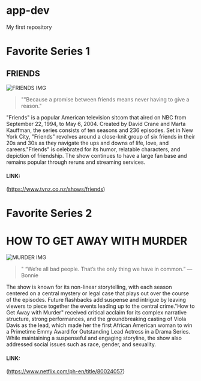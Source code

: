 # app-dev
My first repository

# Favorite Series 1
## FRIENDS 
![FRIENDS IMG](FRIENDS.jpg)

>""Because a promise between friends means never having to give a reason."

"Friends" is a popular American television sitcom that aired on NBC from September 22, 1994, to May 6, 2004. Created by David Crane and Marta Kauffman, the series consists of ten seasons and 236 episodes. Set in New York City, "Friends" revolves around a close-knit group of six friends in their 20s and 30s as they navigate the ups and downs of life, love, and careers."Friends" is celebrated for its humor, relatable characters, and depiction of friendship. The show continues to have a large fan base and remains popular through reruns and streaming services.

#### LINK:
(https://www.tvnz.co.nz/shows/friends)

# Favorite Series 2
# HOW TO GET AWAY WITH MURDER
![MURDER IMG](Murder.jpg)

>" “We’re all bad people. That’s the only thing we have in common.” ― Bonnie

The show is known for its non-linear storytelling, with each season centered on a central mystery or legal case that plays out over the course of the episodes. Future flashbacks add suspense and intrigue by leaving viewers to piece together the events leading up to the central crime."How to Get Away with Murder" received critical acclaim for its complex narrative structure, strong performances, and the groundbreaking casting of Viola Davis as the lead, which made her the first African American woman to win a Primetime Emmy Award for Outstanding Lead Actress in a Drama Series. While maintaining a suspenseful and engaging storyline, the show also addressed social issues such as race, gender, and sexuality.

#### LINK:
(https://www.netflix.com/ph-en/title/80024057)


